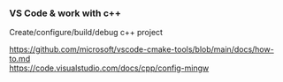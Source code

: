 ### VS Code & work with c++

Create/configure/build/debug c++ project  

https://github.com/microsoft/vscode-cmake-tools/blob/main/docs/how-to.md  
https://code.visualstudio.com/docs/cpp/config-mingw  